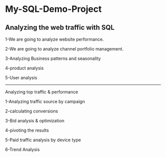 # My-SQL-Demo-Project
## Analyzing the web traffic with SQL

1-We are going to analyze website performance.

2-We are going to analyze channel portfolio management.

3-Analyzing Business patterns and seasonality

4-product analysis

5-User analysis 

-----------------------------------------------------------------------------------------------

Analyzing top traffic & performance

1-Analyzing traffic source by campaign

2-calculating conversions 

3-Bid analysis & optimization 

4-pivoting the results 

5-Paid traffic analysis by device type

6-Trend Analysis
